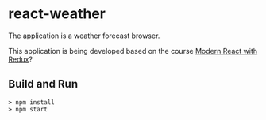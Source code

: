 # react-weather
The application is a weather forecast browser.

This application is being developed based on the course [Modern React with Redux](https://www.udemy.com/react-redux/)?

## Build and Run

```
> npm install
> npm start
```
